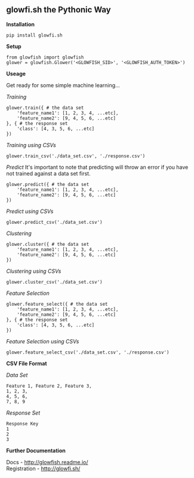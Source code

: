 
glowfi.sh the Pythonic Way
-----------

**Installation**

    pip install glowfi.sh

**Setup**

    from glowfish import glowfish
    glower = glowfish.Glower('<GLOWFISH_SID>', '<GLOWFISH_AUTH_TOKEN>')

**Useage**

Get ready for some simple machine learning...

*Training*

    glower.train({ # the data set
	    'feature_name1': [1, 2, 3, 4, ...etc],
	    'feature_name2': [9, 4, 5, 6, ...etc]
    }, { # the response set
	    'class': [4, 3, 5, 6, ...etc]
    })

*Training using CSVs*

    glower.train_csv('./data_set.csv', './response.csv')

*Predict*
It's important to note that predicting will throw an error if you have not trained against a data set first.

    glower.predict({ # the data set
	    'feature_name1': [1, 2, 3, 4, ...etc],
	    'feature_name2': [9, 4, 5, 6, ...etc]
    })
    
*Predict using CSVs*

    glower.predict_csv('./data_set.csv')

*Clustering*

    glower.cluster({ # the data set
	    'feature_name1': [1, 2, 3, 4, ...etc],
	    'feature_name2': [9, 4, 5, 6, ...etc]
    })

*Clustering using CSVs*

    glower.cluster_csv('./data_set.csv')

*Feature Selection*

    glower.feature_select({ # the data set
	    'feature_name1': [1, 2, 3, 4, ...etc],
	    'feature_name2': [9, 4, 5, 6, ...etc]
    }, { # the response set
	    'class': [4, 3, 5, 6, ...etc]
    })
    
*Feature Selection using CSVs*

    glower.feature_select_csv('./data_set.csv', './response.csv')

**CSV File Format**

*Data Set*

    Feature 1, Feature 2, Feature 3,
    1, 2, 3,
    4, 5, 6,
    7, 8, 9

*Response Set*

    Response Key
    1
    2
    3

**Further Documentation**

Docs - http://glowfish.readme.io/  
Registration - http://glowfi.sh/

